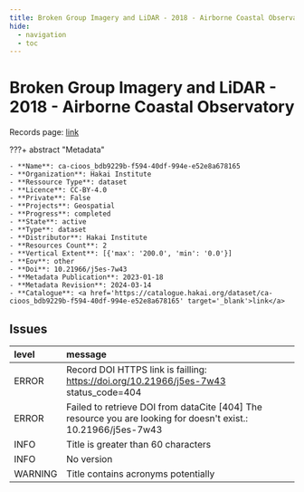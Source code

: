 ```yaml
---
title: Broken Group Imagery and LiDAR - 2018 - Airborne Coastal Observatory
hide:
  - navigation
  - toc
---
```


# Broken Group Imagery and LiDAR - 2018 - Airborne Coastal Observatory

Records page: <a href='https://catalogue.hakai.org/dataset/ca-cioos_bdb9229b-f594-40df-994e-e52e8a678165' target='_blank'>link</a>

???+ abstract "Metadata"

    - **Name**: ca-cioos_bdb9229b-f594-40df-994e-e52e8a678165 
    - **Organization**: Hakai Institute 
    - **Ressource Type**: dataset 
    - **Licence**: CC-BY-4.0 
    - **Private**: False 
    - **Projects**: Geospatial 
    - **Progress**: completed 
    - **State**: active 
    - **Type**: dataset 
    - **Distributor**: Hakai Institute 
    - **Resources Count**: 2 
    - **Vertical Extent**: [{'max': '200.0', 'min': '0.0'}] 
    - **Eov**: other 
    - **Doi**: 10.21966/j5es-7w43 
    - **Metadata Publication**: 2023-01-18 
    - **Metadata Revision**: 2024-03-14 
    - **Catalogue**: <a href='https://catalogue.hakai.org/dataset/ca-cioos_bdb9229b-f594-40df-994e-e52e8a678165' target='_blank'>link</a> 

<div id='map'></div>




## Issues
| level   | message                                                                                                        |
|:--------|:---------------------------------------------------------------------------------------------------------------|
| ERROR   | Record DOI HTTPS link is failling: https://doi.org/10.21966/j5es-7w43 status_code=404                          |
| ERROR   | Failed to retrieve DOI from dataCite [404] The resource you are looking for doesn't exist.: 10.21966/j5es-7w43 |
| INFO    | Title is greater than 60 characters                                                                            |
| INFO    | No version                                                                                                     |
| WARNING | Title contains acronyms potentially                                                                            |


<script>
   document.addEventListener("DOMContentLoaded", function() {
    var map = L.map('map').setView([51.505, -125.09], 5);
    L.tileLayer('https://tile.openstreetmap.org/{z}/{x}/{y}.png', {
        maxZoom: 19,
        attribution: '&copy; <a href="http://www.openstreetmap.org/copyright">OpenStreetMap</a>'
    }).addTo(map);
    var geojsonFeature = {
        "type": "Feature",
        "properties": {
            "name" : "Broken Group Imagery and LiDAR - 2018 - Airborne Coastal Observatory"
        },
        "geometry": {'type': 'Polygon', 'coordinates': [[[-125.4, 48.9], [-125.4, 48.85], [-125.3, 48.83], [-125.2, 48.79], [-125.2, 48.8], [-125.2, 48.85], [-125.2, 48.93], [-125.3, 48.95], [-125.3, 48.97], [-125.3, 48.98], [-125.3, 48.96], [-125.3, 48.96], [-125.4, 48.9]]]}
    }
    L.geoJSON(geojsonFeature).addTo(map);
   })
</script>